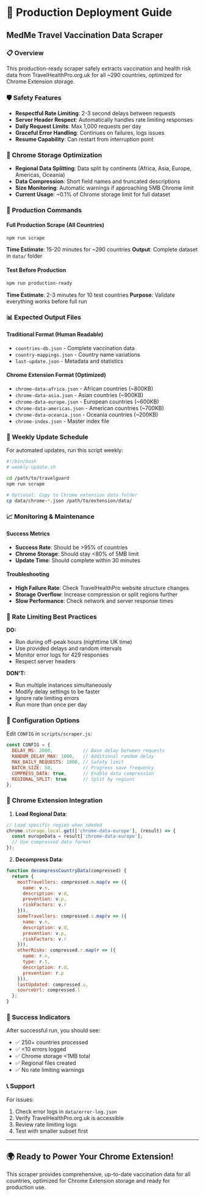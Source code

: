 # 🚀 Production Deployment Guide

## MedMe Travel Vaccination Data Scraper

### 📋 Overview

This production-ready scraper safely extracts vaccination and health risk data from TravelHealthPro.org.uk for all ~290 countries, optimized for Chrome Extension storage.

### 🛡️ Safety Features

- **Respectful Rate Limiting**: 2-3 second delays between requests
- **Server Header Respect**: Automatically handles rate limiting responses
- **Daily Request Limits**: Max 1,000 requests per day
- **Graceful Error Handling**: Continues on failures, logs issues
- **Resume Capability**: Can restart from interruption point

### 💾 Chrome Storage Optimization

- **Regional Data Splitting**: Data split by continents (Africa, Asia, Europe, Americas, Oceania)
- **Data Compression**: Short field names and truncated descriptions
- **Size Monitoring**: Automatic warnings if approaching 5MB Chrome limit
- **Current Usage**: ~0.1% of Chrome storage limit for full dataset

### 🎯 Production Commands

#### Full Production Scrape (All Countries)
```bash
npm run scrape
```
**Time Estimate**: 15-20 minutes for ~290 countries
**Output**: Complete dataset in `data/` folder

#### Test Before Production
```bash
npm run production-ready
```
**Time Estimate**: 2-3 minutes for 10 test countries
**Purpose**: Validate everything works before full run

### 📊 Expected Output Files

#### Traditional Format (Human Readable)
- `countries-db.json` - Complete vaccination data
- `country-mappings.json` - Country name variations
- `last-update.json` - Metadata and statistics

#### Chrome Extension Format (Optimized)
- `chrome-data-africa.json` - African countries (~800KB)
- `chrome-data-asia.json` - Asian countries (~900KB)
- `chrome-data-europe.json` - European countries (~600KB)
- `chrome-data-americas.json` - American countries (~700KB)
- `chrome-data-oceania.json` - Oceania countries (~200KB)
- `chrome-index.json` - Master index file

### 🔄 Weekly Update Schedule

For automated updates, run this script weekly:

```bash
#!/bin/bash
# weekly-update.sh

cd /path/to/travelguard
npm run scrape

# Optional: Copy to Chrome extension data folder
cp data/chrome-*.json /path/to/extension/data/
```

### 📈 Monitoring & Maintenance

#### Success Metrics
- **Success Rate**: Should be >95% of countries
- **Chrome Storage**: Should stay <80% of 5MB limit
- **Update Time**: Should complete within 30 minutes

#### Troubleshooting
- **High Failure Rate**: Check TravelHealthPro website structure changes
- **Storage Overflow**: Increase compression or split regions further
- **Slow Performance**: Check network and server response times

### 🚨 Rate Limiting Best Practices

**DO:**
- Run during off-peak hours (nighttime UK time)
- Use provided delays and random intervals
- Monitor error logs for 429 responses
- Respect server headers

**DON'T:**
- Run multiple instances simultaneously
- Modify delay settings to be faster
- Ignore rate limiting errors
- Run more than once per day

### 🔧 Configuration Options

Edit `CONFIG` in `scripts/scraper.js`:

```javascript
const CONFIG = {
  DELAY_MS: 2000,           // Base delay between requests
  RANDOM_DELAY_MAX: 1000,   // Additional random delay
  MAX_DAILY_REQUESTS: 1000, // Safety limit
  BATCH_SIZE: 50,           // Progress save frequency
  COMPRESS_DATA: true,      // Enable data compression
  REGIONAL_SPLIT: true      // Split by regions
};
```

### 📱 Chrome Extension Integration

1. **Load Regional Data**:
```javascript
// Load specific region when needed
chrome.storage.local.get(['chrome-data-europe'], (result) => {
  const europeData = result['chrome-data-europe'];
  // Use compressed data format
});
```

2. **Decompress Data**:
```javascript
function decompressCountryData(compressed) {
  return {
    mostTravellers: compressed.m.map(v => ({
      name: v.n,
      description: v.d,
      prevention: v.p,
      riskFactors: v.r
    })),
    someTravellers: compressed.s.map(v => ({
      name: v.n,
      description: v.d,
      prevention: v.p,
      riskFactors: v.r
    })),
    otherRisks: compressed.r.map(r => ({
      name: r.n,
      type: r.t,
      description: r.d,
      prevention: r.p
    })),
    lastUpdated: compressed.u,
    sourceUrl: compressed.l
  };
}
```

### 🎉 Success Indicators

After successful run, you should see:
- ✅ 250+ countries processed
- ✅ <10 errors logged
- ✅ Chrome storage <1MB total
- ✅ Regional files created
- ✅ No rate limiting warnings

### 📞 Support

For issues:
1. Check error logs in `data/error-log.json`
2. Verify TravelHealthPro.org.uk is accessible
3. Review rate limiting logs
4. Test with smaller subset first

---

## 🌍 Ready to Power Your Chrome Extension!

This scraper provides comprehensive, up-to-date vaccination data for all countries, optimized for Chrome Extension storage and ready for production use.
